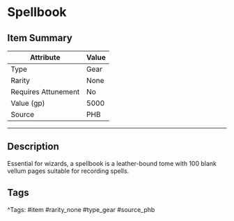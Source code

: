 # Spellbook

## Item Summary

| Attribute            | Value                        |
|----------------------|------------------------------|
| Type                 | Gear |
| Rarity               | None             |
| Requires Attunement  | No                |
| Value (gp)           | 5000    |
| Source               | PHB |

---

## Description

Essential for wizards, a spellbook is a leather-bound tome with 100 blank vellum pages suitable for recording spells.

## Tags

^Tags: #item #rarity_none #type_gear #source_phb